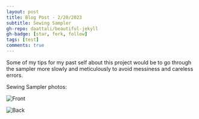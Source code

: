 ```yaml
---
layout: post
title: Blog Post - 2/20/2023
subtitle: Sewing Sampler
gh-repo: daattali/beautiful-jekyll
gh-badge: [star, fork, follow]
tags: [test]
comments: true
---
```

Some of my tips for my past self about this project would be to go through the sampler more slowly and meticulously to avoid messiness and careless errors.

Sewing Sampler photos:

![Front](https://mishalpowers.github.io/assets/img/SewingSamplerFront.JPG)

![Back](https://mishalpowers.github.io/assets/img/SewingSamplerBack.JPG)

